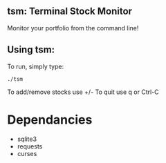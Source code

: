 ## tsm: Terminal Stock Monitor
 Monitor your portfolio from the command line!

## Using tsm:
To run, simply type:

    ./tsm

To add/remove stocks use +/-
To quit use q or Ctrl-C

# Dependancies
- sqlite3
- requests
- curses
